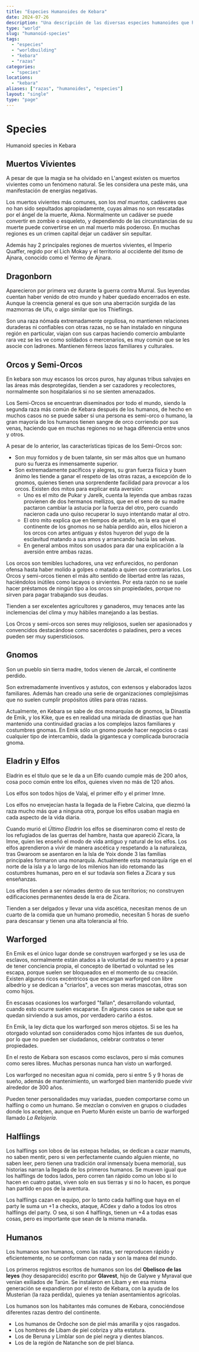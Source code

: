```yaml
---
title: "Especies Humanoides de Kebara"
date: 2024-07-26
description: "Una descripción de las diversas especies humanoides que habitan el mundo de Kebara, incluyendo humanos, orcos, elfos y más."
type: "world"
slug: "humanoid-species"
tags:
  - "especies"
  - "worldbuilding"
  - "kebara"
  - "razas"
categories:
  - "species"
locations:
  - "kebara"
aliases: ["razas", "humanoides", "especies"]
layout: "single"
type: "page"
---
```


# Species

Humanoid species in Kebara

## Muertos Vivientes

A pesar de que la magia se ha olvidado en L'angest existen os muertos vivientes como un fenómeno natural. Se les considera una peste más, una manifestación de energías negativas.

Los muertos vivientes más comunes, son los _mal muertos_, cadáveres que no han sido sepultados apropiadamente, cuyas almas no son rescatadas por el ángel de la muerte, Akma. Normalmente un cadáver se puede convertir en zombie o esqueleto, y dependiendo de las circunstancias de su muerte puede convertirse en un mal muerto más poderoso. En muchas regiones es un crimen capital dejar un cadáver sin sepultar.

Además hay 2 principales regiones de muertos vivientes, el Imperio Quaffer, regido por el Lich Mokay y el territorio al occidente del itsmo de Ajnara, conocido como el Yermo de Ajnara.

## Dragonborn

Aparecieron por primera vez durante la guerra contra Murral. Sus leyendas cuentan haber venido de otro mundo y haber quedado encerrados en este. Aunque la creencia general es que son una aberración surgida de las mazmorras de Ufu, o algo similar que los Thieflings.

Son una raza nómada extremadamente orgullosa, no mantienen relaciones duraderas ni confiables con otras razas, no se han instalado en ninguna región en particular, viajan con sus carpas haciendo comercio ambulante rara vez se les ve como soldados o mercenarios, es muy común que se les asocie con ladrones. Mantienen férreos lazos familiares y culturales.

## Orcos y Semi-Orcos

En kebara son muy escasos los orcos puros, hay algunas tribus salvajes en las áreas más desprotegidas, tienden a ser cazadores y recolectores, normalmente son hospitalarios si no se sienten amenazados.

Los Semi-Orcos se encuentran diseminados por todo el mundo, siendo la segunda raza más común de Kebara después de los humanos, de hecho en muchos casos no se puede saber si una persona es semi-orco o humano, la gran mayoría de los humanos tienen sangre de orco corriendo por sus venas, haciendo que en muchas regiones no se haga diferencia entre unos y otros.

A pesar de lo anterior, las características típicas de los Semi-Orcos son:

-   Son muy fornidos y de buen talante, sin ser más altos que un humano puro su fuerza es inmensamente superior.
-   Son extremadamente pacíficos y alegres, su gran fuerza física y buen ánimo les tiende a  ganar el respeto de las otras razas, a excepción de lo gnomos, quienes tienen una sorprendente facilidad para provocar a los orcos. Existen dos mitos para explicar esta aversión:
    -   Uno es el mito de Pukar y Jarelk, cuenta la leyenda que ambas razas provienen de dos hermanos mellizos, que en el seno de su madre pactaron cambiar la astucia por la fuerza del otro, pero cuando nacieron cada uno quiso recuperar lo suyo intentando matar al otro.
    -   El otro mito explica que en tiempos de antaño, en la era que el continente de los gnomos no se había perdido aún, ellos hicieron a los orcos con artes antiguas y éstos huyeron del yugo de la esclavitud matando a sus amos y arrancando hacia las selvas.
    -   En general ambos mitos son usados para dar una explicación a la aversión entre ambas razas.

Los orcos son temibles luchadores, una vez enfurecidos, no perdonan ofensa hasta haber molido a golpes o matado a quien ose contrariarlos. Los Orcos y semi-orcos tienen el más alto sentido de libertad entre las razas, haciéndolos inútiles como lacayos o sirvientes. Por esta razón no se suele hacer préstamos de ningún tipo a los orcos sin propiedades, porque no sirven para pagar trabajando sus deudas.

Tienden a ser excelentes agricultores y ganaderos, muy tenaces ante las inclemencias del clima y muy hábiles manejando a las bestias.

Los Orcos y semi-orcos son seres muy religiosos, suelen ser apasionados y convencidos destacándose como sacerdotes o paladines, pero a veces pueden ser muy supersticiosos.

## Gnomos

Son un pueblo sin tierra madre, todos vienen de Jarcak, el continente perdido.

Son extremadamente inventivos y astutos, con extensos y elaborados lazos familiares. Además han creado una serie de organizaciones complejísimas que no suelen cumplir propósitos útiles para otras razass.

Actualmente, en Kebara se sabe de dos monarquías de gnomos, la Dinastía de Emik, y los Kike, que es en realidad una miríada de dinastías que han mantenido una continuidad gracias a los complejos lazos familiares y costumbres gnomas. En Emik sólo un gnomo puede hacer negocios o casi cualquier tipo de intercambio, dada la gigantesca y complicada burocracia gnoma.

## Eladrin y Elfos

Eladrin es el título que se le da a un Elfo cuando cumple más de 200 años, cosa poco común entre los elfos, quienes viven no más de 120 años.

Los elfos son todos hijos de Valaj, el primer elfo y el primer Imne.

Los elfos no envejecían hasta la llegada de la Fiebre Calcina, que diezmó la raza mucho más que a ninguna otra, porque los elfos usaban magia en cada aspecto de la vida diaria.

Cuando murió el _Último Eladrin_ los elfos se diseminaron como el resto de los refugiados de las guerras del hambre, hasta que apareció Zícara, la Imne, quien les enseñó el modo de vida antiguo y natural de los elfos. Los elfos aprendieron a vivir de manera ascética y respetando a la naturaleza, tras Gwaroom se asentaron en la Isla de Yoix donde 3 las familias principales formaron una monarquía. Actualmente esta monarquía rige en el norte de la isla y a lo largo de los milenios han ido retomando las costumbres humanas, pero en el sur todavía son fieles a Zícara y sus enseñanzas.

Los elfos tienden a ser nómades dentro de sus territorios; no construyen edificaciones permanentes desde la era de Zícara.

Tienden a ser delgados y llevar una vida ascética, necesitan menos de un cuarto de la comida que un humano promedio, necesitan 5 horas de sueño para descansar y tienen una alta tolerancia al frío.

## Warforged

En Emik es el único lugar donde se construyen warforged y se les usa de esclavos, normalmente están atados a la voluntad de su maestro y a pesar de tener conciencia propia, el concepto de libertad o voluntad se les escapa, porque suelen ser bloqueados en el momento de su creación. Existen algunos ricos excéntricos que encargan warforged con libre albedrío y se dedican a "criarlos", a veces son meras mascotas, otras son como hijos.

En escasas ocasiones los warforged "fallan", desarrollando voluntad, cuando esto ocurre suelen escaparse. En algunos casos se sabe que se quedan sirviendo a sus amos, por verdadero cariño a éstos.

En Emik, la ley dicta que los warforged son meros objetos. Si se les ha otorgado voluntad son considerados como hijos infantes de sus dueños, por lo que no pueden ser ciudadanos, celebrar contratos o tener propiedades.

En el resto de Kebara son escasos como esclavos, pero si más comunes como seres libres. Muchas personas nunca han visto un warforged.

Los warforged no necesitan agua ni comida, pero si entre 5 y 9 horas de sueño, además de mantenimiento, un warforged bien mantenido puede vivir alrededor de 300 años.

Pueden tener personalidades muy variadas, pueden comportarse como un halfling o como un humano. Se mezclan o conviven en grupos o ciudades donde los acepten, aunque en Puerto Murén existe un barrio de warforged llamado _La Relojería_.

## Halflings

Los halflings son lobos de las estepas heladas, se dedican a cazar mamuts, no saben mentir, pero si ven perfectamente cuando alguien miente, no saben leer, pero tienen una tradición oral inmensa(y buena memoria), sus historias narran la llegada de los primeros humanos. Se mueven igual que los halflings de todos lados, pero corren tan rápido como un lobo si lo hacen en cuatro patas, viven solo en sus tierras y si no lo hacen, es porque han partido en pos de la aventura.

Los halflings cazan en equipo, por lo tanto cada halfling que haya en el party le suma un +1 a checks, ataque, ACdex y daño a todos los otros halflings del party. O sea, si son 4 halflings, tienen un +4 a todas esas cosas, pero es importante que sean de la misma manada.

## Humanos

Los humanos son humanos, como las ratas, ser reproducen rápido y eficientemente, no se conforman con nada y son la marea del mundo.

Los primeros registros escritos de humanos son los del **Obelisco de las leyes** (hoy desaparecido) escrito por **Glavest**, hijo de Galywe y Myraval que venían exiliados de Tarún. Se instalaron en Libam y en esa misma generación se expandieron por el resto de Kebara, con la ayuda de los Musterian (la raza perdida), quienes ya tenían asentamientos agrícolas.

Los humanos son los habitantes más comunes de Kebara, conociéndose diferentes razas dentro del continente.

-   Los humanos de Ordoche son de piel más amarilla y ojos rasgados.
-   Los hombres de Libam de piel cobriza y alta estatura.
-   Los de Beruna y Limblar son de piel negra y dientes blancos.
-   Los de la región de Natanche son de piel blanca.